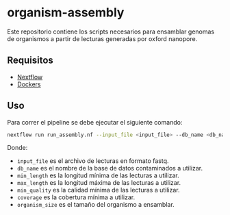 # organism-assembly
Este repositorio contiene los scripts necesarios para ensamblar genomas de organismos a partir de lecturas generadas por oxford nanopore.

## Requisitos
- [Nextflow](https://www.nextflow.io/)
- [Dockers](https://www.docker.com/)

## Uso
Para correr el pipeline se debe ejecutar el siguiente comando:
```bash
nextflow run run_assembly.nf --input_file <input_file> --db_name <db_name> --min_length <min_length> --max_length <max_length> --min_quality <min_quality> --coverage <coverage> --organism_size <organism_size>
```

Donde:
- `input_file` es el archivo de lecturas en formato fastq.
- `db_name` es el nombre de la base de datos contaminados a utilizar.
- `min_length` es la longitud mínima de las lecturas a utilizar.
- `max_length` es la longitud máxima de las lecturas a utilizar.
- `min_quality` es la calidad mínima de las lecturas a utilizar.
- `coverage` es la cobertura mínima a utilizar.
- `organism_size` es el tamaño del organismo a ensamblar.

